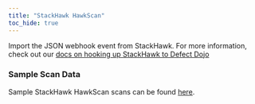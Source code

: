 ```yaml
---
title: "StackHawk HawkScan"
toc_hide: true
---
```

Import the JSON webhook event from StackHawk.
For more information, check out our [docs on hooking up StackHawk to Defect Dojo](https://docs.stackhawk.com/workflow-integrations/defect-dojo.html)

### Sample Scan Data
Sample StackHawk HawkScan scans can be found [here](https://github.com/DefectDojo/django-DefectDojo/tree/master/unittests/scans/stackhawk).